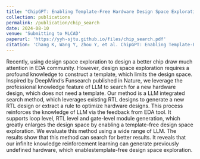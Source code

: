 ```yaml
---
title: "ChipGPT: Enabling Template-Free Hardware Design Space Exploration via LLM-Driven Chip Discovery Search"
collection: publications
permalink: /publication/chip_search
date: 2024-08-10
venue: 'Submitting to MLCAD'
paperurl: 'https://yyh-sjtu.github.io/files/chip_search.pdf'
citation: 'Chang K, Wang Y, Zhou Y, et al. ChipGPT: Enabling Template-Free Hardware Design Space Exploration via LLM-Driven Chip Discovery Search[J].'
---
```


Recently, using design space exploration to design a better chip draw much attention in EDA community. However, design space exploration requires a profound knowledge to construct a template, which limits the design space. Inspired by DeepMind’s Funsearch published in Nature, we leverage the professional knowledge feature of LLM to search for a new hardware design, which does not need a template. Our method is a LLM integrated search method, which leverages existing RTL designs to generate a new RTL design or extract a rule to optimize hardware designs. This process reinforces the knowledge of LLM via the feedback from EDA tool. It supports loop level, RTL level and gate-level module generation, which greatly enlarges the design space by enabling a template-free design space exploration. We evaluate this method using a wide range of LLM. The results show that this method can search for better results. It reveals that our infinite knowledge reinforcement learning can generate previously undefined hardware, which enablestemplate-free design space exploration.
